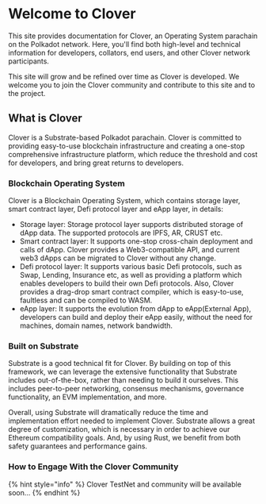 # Welcome to Clover

This site provides documentation for Clover, an Operating System parachain on the Polkadot network. Here, you'll find both high-level and technical information for developers, collators, end users, and other Clover network participants.

This site will grow and be refined over time as Clover is developed. We welcome you to join the Clover community and contribute to this site and to the project.

## What is Clover

Clover is a Substrate-based Polkadot parachain. Clover is committed to providing easy-to-use blockchain infrastructure and creating a one-stop comprehensive infrastructure platform, which reduce the threshold and cost for developers, and bring great returns to developers. 

### Blockchain Operating System

Clover is a Blockchain Operating System, which contains storage layer, smart contract layer, Defi protocol layer and eApp layer, in details:

* Storage layer: Storage protocol layer supports distributed storage of dApp data. The supported protocols are IPFS, AR, CRUST etc.
* Smart contract layer: It supports one-stop cross-chain deployment and calls of dApp. Clover provides a Web3-compatible API,  and current web3 dApps can be migrated to Clover without any change.
* Defi protocol layer: It supports various basic Defi protocols, such as Swap, Lending, Insurance etc, as well as providing a platform which enables developers to build their own Defi protocols. Also, Clover provides a drag-drop smart contract compiler, which is easy-to-use, faultless and can be compiled to WASM.
* eApp layer: It supports the evolution from dApp to eApp\(External App\),  developers can build and deploy their eApp easily, without the need for machines,  domain names, network bandwidth.

### Built on Substrate

Substrate is a good technical fit for Clover. By building on top of this framework, we can leverage the extensive functionality that Substrate includes out-of-the-box, rather than needing to build it ourselves. This includes peer-to-peer networking, consensus mechanisms, governance functionality, an EVM implementation, and more.

Overall, using Substrate will dramatically reduce the time and implementation effort needed to implement Clover. Substrate allows a great degree of customization, which is necessary in order to achieve our Ethereum compatibility goals. And, by using Rust, we benefit from both safety guarantees and performance gains.

### How to Engage With the Clover Community

{% hint style="info" %}
 Clover TestNet and community will be available soon...
{% endhint %}





